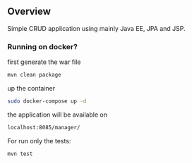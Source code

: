 ## Overview

Simple CRUD application using mainly Java EE, JPA and JSP.

### Running on docker?

first generate the war file
```sh
mvn clean package
```

up the container
```sh
sudo docker-compose up -d
```

the application will be available on
```sh
localhost:8085/manager/
```

For run only the tests:
```sh
mvn test
```
